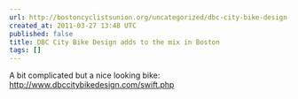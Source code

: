 ```yaml
---
url: http://bostoncyclistsunion.org/uncategorized/dbc-city-bike-design-adds-to-the-mix-in-boston/
created_at: 2011-03-27 13:48 UTC
published: false
title: DBC City Bike Design adds to the mix in Boston
tags: []
---
```


A bit complicated but a nice looking bike:<br><a href="http://www.dbccitybikedesign.com/swift.php">http://www.dbccitybikedesign.com/swift.php</a>
